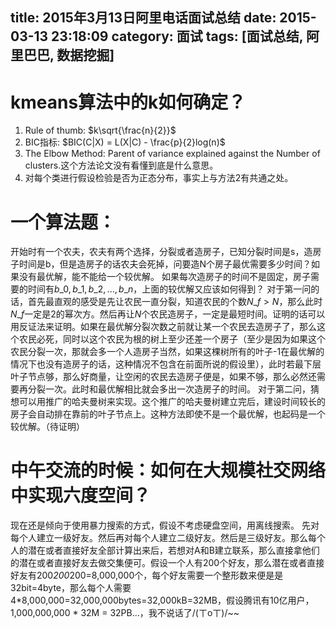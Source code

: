 title: 2015年3月13日阿里电话面试总结
date: 2015-03-13 23:18:09
category: 面试
tags: [面试总结, 阿里巴巴, 数据挖掘]
---
# kmeans算法中的k如何确定？
1. Rule of thumb: $k\sqrt{\frac{n}{2}}$
2. BIC指标: $BIC(C|X) = L(X|C) - \frac{p}{2}log(n)$
3. The Elbow Method: Parent of variance explained against the Number of clusters.这个方法论文没有看懂到底是什么意思。
4. 对每个类进行假设检验是否为正态分布，事实上与方法2有共通之处。

<!-- more -->

# 一个算法题：
开始时有一个农夫，农夫有两个选择，分裂或者造房子，已知分裂时间是s，造房子时间是b，但是造房子的话农夫会死掉，问要造N个房子最优需要多少时间？如果没有最优解，能不能给一个较优解。
如果每次造房子的时间不是固定，房子需要的时间有${b\_0, b\_1, b\_2, ..., b\_n}$，上面的较优解又应该如何得到？
对于第一问的话，首先最直观的感受是先让农民一直分裂，知道农民的个数$N\_f > N$，那么此时$N\_f$一定是2的幂次方。然后再让$N$个农民造房子，一定是最短时间。证明的话可以用反证法来证明。如果在最优解分裂次数之前就让某一个农民去造房子了，那么这个农民必死，同时以这个农民为根的树上至少还差一个房子（至少是因为如果这个农民分裂一次，那就会多一个人造房子当然，如果这棵树所有的叶子-1在最优解的情况下也没有造房子的话，这种情况不包含在前面所说的假设里），此时若最下层叶子节点够，那么好商量，让空闲的农民去造房子便是，如果不够，那么必然还需要再分裂一次。此时和最优解相比就会多出一次造房子的时间。
对于第二问，猜想可以用推广的哈夫曼树来实现。这个推广的哈夫曼树建立完后，建设时间较长的房子会自动排在靠前的叶子节点上。这种方法即使不是一个最优解，也起码是一个较优解。（待证明）

# 中午交流的时候：如何在大规模社交网络中实现六度空间？
现在还是倾向于使用暴力搜索的方式，假设不考虑硬盘空间，用离线搜索。
先对每个人建立一级好友。然后再对每个人建立二级好友。然后是三级好友。那么每个人的潜在或者直接好友全部计算出来后，若想对A和B建立联系，那么直接拿他们的潜在或者直接好友去做交集便可。假设一个人有200个好友，那么潜在或者直接好友有200*200*200=8,000,000个，每个好友需要一个整形数来便是是32bit=4byte，那么每个人需要4*8,000,000=32,000,000bytes=32,000kB=32MB，假设腾讯有10亿用户，1,000,000,000 * 32M = 32PB...，我不说话了/(ㄒoㄒ)/~~

